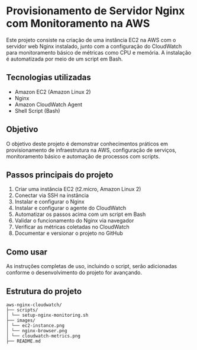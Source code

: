 # Provisionamento de Servidor Nginx com Monitoramento na AWS

Este projeto consiste na criação de uma instância EC2 na AWS com o servidor web Nginx instalado, junto com a configuração do CloudWatch para monitoramento básico de métricas como CPU e memória. A instalação é automatizada por meio de um script em Bash.

## Tecnologias utilizadas

- Amazon EC2 (Amazon Linux 2)
- Nginx
- Amazon CloudWatch Agent
- Shell Script (Bash)

## Objetivo

O objetivo deste projeto é demonstrar conhecimentos práticos em provisionamento de infraestrutura na AWS, configuração de serviços, monitoramento básico e automação de processos com scripts.

## Passos principais do projeto

1. Criar uma instância EC2 (t2.micro, Amazon Linux 2)
2. Conectar via SSH na instância
3. Instalar e configurar o Nginx
4. Instalar e configurar o agente do CloudWatch
5. Automatizar os passos acima com um script em Bash
6. Validar o funcionamento do Nginx via navegador
7. Verificar as métricas coletadas no CloudWatch
8. Documentar e versionar o projeto no GitHub

## Como usar

As instruções completas de uso, incluindo o script, serão adicionadas conforme o desenvolvimento do projeto for avançando.

## Estrutura do projeto
```
aws-nginx-cloudwatch/
├── scripts/
│ └── setup-nginx-monitoring.sh
├── images/
│ └── ec2-instance.png
│ └── nginx-browser.png
│ └── cloudwatch-metrics.png
├── README.md

```
